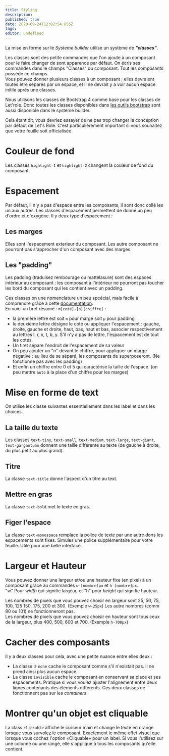 ```yaml
---
title: Styling
description: 
published: true
date: 2020-09-24T12:02:54.855Z
tags: 
editor: undefined
---
```


La mise en forme sur le *Systeme builder* utilise un système de **_"classes"_**.

Les classes sont des petite commandes que l'on ajoute à un composant pour le faire changer de sont apparence par défaut. On écris ses commandes dans le champs "Classes" du composant. Tout les composants possède ce champs.  
Vous pouvez donner plusieurs classes à un composant ; elles devraient toutes être séparés par un espace, et il ne devrait y a voir aucun espace initile après une classes.

Nous utilisons les classes de Bootstrap 4 comme base pour les classes de Let'role. Donc toutes les classes disponibles dans [les outils bootstrap](https://getbootstrap.com/docs/4.4/utilities/spacing/) sont aussi disponible dans le systeme builder.

Cela étant dit, vous devriez essayer de ne pas trop changer la conception par défaut de Let's Role. C'est particulièrement important si vous souhaitez que votre feuille soit officialisée.

# Couleur de fond
Les classes `highlight-1` et `highlight-2` changent la couleur de fond du composant.

# Espacement
Par défaut, il n'y a pas d'espace entre les composants, il sont donc collé les un aux autres. Les classes d'espacement permettent de donné un peu d'ordre et d'oxygène.
Il y deux type d'espacement :
## Les marges
Elles sont l'espacement exterieur du composant. Les autre composant ne pourront pas s'approcher d'un composant avec des marges.
## Les "padding"
Les padding (traduisez rembourage ou mattelasure) sont des espaces intérieur au composant : les composant à l'intérieur ne pourront pas toucher les bord du composant qui les contient avec un padding.

Ces classes on une nomenclature un peu spcécial, mais facile à comprendre grâce à cette [documentation](https://getbootstrap.com/docs/4.4/utilities/spacing/).  
En voici un bref résumé : `m[coté]-[n][chiffre]` :
* la première lettre est soit `m` pour marge soit `p` pour padding  
* le deuxième lettre désigne le coté ou appliquer l'espacement : gauche, droite, gauche et droite, haut, bas, haut et bas, associer respectivement au lettres l, r, x, t, b, y. S'il n'y a pas de lettre, l'espacement est de tout les cotés.
* Un tiret sépare l'endroit de l'espacement de sa valeur
* On peu ajouter un "n" devant le chiffre, pour appliquer un marge négative : au lieu de se séparé, les composants de superposeront. (Ne fonctionne pas avec les padding)
* Et enfin un chiffre entre 0 et 5 qui caractérise la taille de l'espace. (on peu mettre `auto` à la place d'un chiffre pour les marges)

# Mise en forme de text
On utilise les classe suivantes essentiellement dans les label et dans les choices.
## La taille du texte
Les classes `text-tiny`, `text-small`, `text-medium`, `text-large`, `text-giant`, `text-gargantuan` donnent une taille différente au texte (de gauche à droite, du plus petit au plus grand).

## Titre
La classe `text-title` donne l'aspect d'un titre au text.

## Mettre en gras
La classe `text-bold` met le texte en gras.

## Figer l'espace
La classe `text-monospace` remplace la police de texte par une autre dons les espacements sont fixes. Simules une police supplémentaire pour votre feuille. Utile pour une belle interface.

# Largeur et Hauteur
Vous pouvez donner une largeur et/ou une hauteur fixe (en pixel) à un composant grâce au commandes `w-[nombre]px` et `h-[nombre]px`.  
"w" Pour *width* qui signifie largeur, et "h" pour *height* qui signifie hauteur.

Les nombres de pixels que vous pouvez choisir en largeur sont 25, 50, 75, 100, 125 150, 175, 200 et 300. (Exemple `w-25px`) Les autre nombres (comm 80 ou 101) ne fonctionneront pas.  
Les nombres de pixels que vous pouvez choisir en hauteur sont tous ceux de la largeur, plus 400, 500, 600 et 700. (Exemple `h-700px`)

# Cacher des composants
Il y a deux classes pour cela, avec une petite nuance entre elles deux :
* La classe `d-none` cache le composant comme s'il n'existait pas. Il ne prend ainsi plus aucun espace.
* La classe `invisible` cache le composant en conservant sa place et ses espacements. Pratique si vous voulez ajuster l'alignement entre deux lignes contenants des éléments différents.
Ces deux classes ne fonctionnent pas sur les *containers*.

# Montrer qu'un objet est cliquable
La class `clickable` affiche le curseur main et change le texte en orange lorsque vous survolez le composant. Exactement le même effet visuel que lorsque vous cochez l'option «Cliquable» pour un label. Si vous l'utilisez sur une colonne ou une rangé, elle s'applique à tous les composants qu'elle contient.
